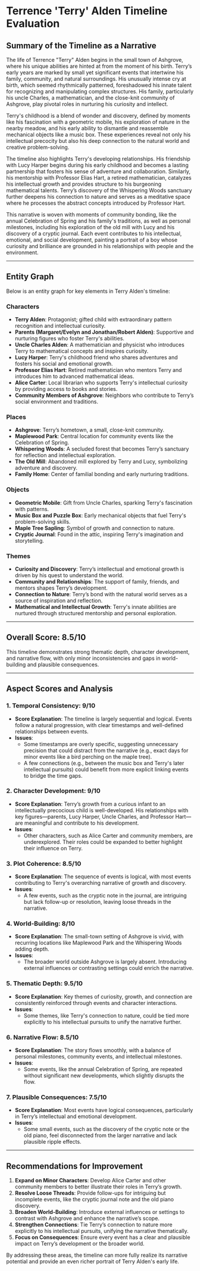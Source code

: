 # Terrence 'Terry' Alden Timeline Evaluation

## Summary of the Timeline as a Narrative

The life of Terrence "Terry" Alden begins in the small town of Ashgrove, where his unique abilities are hinted at from the moment of his birth. Terry’s early years are marked by small yet significant events that intertwine his family, community, and natural surroundings. His unusually intense cry at birth, which seemed rhythmically patterned, foreshadowed his innate talent for recognizing and manipulating complex structures. His family, particularly his uncle Charles, a mathematician, and the close-knit community of Ashgrove, play pivotal roles in nurturing his curiosity and intellect.

Terry's childhood is a blend of wonder and discovery, defined by moments like his fascination with a geometric mobile, his exploration of nature in the nearby meadow, and his early ability to dismantle and reassemble mechanical objects like a music box. These experiences reveal not only his intellectual precocity but also his deep connection to the natural world and creative problem-solving.

The timeline also highlights Terry's developing relationships. His friendship with Lucy Harper begins during his early childhood and becomes a lasting partnership that fosters his sense of adventure and collaboration. Similarly, his mentorship with Professor Elias Hart, a retired mathematician, catalyzes his intellectual growth and provides structure to his burgeoning mathematical talents. Terry’s discovery of the Whispering Woods sanctuary further deepens his connection to nature and serves as a meditative space where he processes the abstract concepts introduced by Professor Hart.

This narrative is woven with moments of community bonding, like the annual Celebration of Spring and his family's traditions, as well as personal milestones, including his exploration of the old mill with Lucy and his discovery of a cryptic journal. Each event contributes to his intellectual, emotional, and social development, painting a portrait of a boy whose curiosity and brilliance are grounded in his relationships with people and the environment.

---

## Entity Graph

Below is an entity graph for key elements in Terry Alden's timeline:

### **Characters**
- **Terry Alden**: Protagonist; gifted child with extraordinary pattern recognition and intellectual curiosity.
- **Parents (Margaret/Evelyn and Jonathan/Robert Alden)**: Supportive and nurturing figures who foster Terry's abilities.
- **Uncle Charles Alden**: A mathematician and physicist who introduces Terry to mathematical concepts and inspires curiosity.
- **Lucy Harper**: Terry's childhood friend who shares adventures and fosters his social and emotional growth.
- **Professor Elias Hart**: Retired mathematician who mentors Terry and introduces him to advanced mathematical ideas.
- **Alice Carter**: Local librarian who supports Terry's intellectual curiosity by providing access to books and stories.
- **Community Members of Ashgrove**: Neighbors who contribute to Terry’s social environment and traditions.

### **Places**
- **Ashgrove**: Terry’s hometown, a small, close-knit community.
- **Maplewood Park**: Central location for community events like the Celebration of Spring.
- **Whispering Woods**: A secluded forest that becomes Terry’s sanctuary for reflection and intellectual exploration.
- **The Old Mill**: Abandoned mill explored by Terry and Lucy, symbolizing adventure and discovery.
- **Family Home**: Center of familial bonding and early nurturing traditions.

### **Objects**
- **Geometric Mobile**: Gift from Uncle Charles, sparking Terry's fascination with patterns.
- **Music Box and Puzzle Box**: Early mechanical objects that fuel Terry's problem-solving skills.
- **Maple Tree Sapling**: Symbol of growth and connection to nature.
- **Cryptic Journal**: Found in the attic, inspiring Terry's imagination and storytelling.

### **Themes**
- **Curiosity and Discovery**: Terry’s intellectual and emotional growth is driven by his quest to understand the world.
- **Community and Relationships**: The support of family, friends, and mentors shapes Terry’s development.
- **Connection to Nature**: Terry’s bond with the natural world serves as a source of inspiration and reflection.
- **Mathematical and Intellectual Growth**: Terry's innate abilities are nurtured through structured mentorship and personal exploration.

---

## Overall Score: **8.5/10**

This timeline demonstrates strong thematic depth, character development, and narrative flow, with only minor inconsistencies and gaps in world-building and plausible consequences.

---

## Aspect Scores and Analysis

### **1. Temporal Consistency: 9/10**
- **Score Explanation**: The timeline is largely sequential and logical. Events follow a natural progression, with clear timestamps and well-defined relationships between events.
- **Issues**:
  - Some timestamps are overly specific, suggesting unnecessary precision that could distract from the narrative (e.g., exact days for minor events like a bird perching on the maple tree).
  - A few connections (e.g., between the music box and Terry's later intellectual pursuits) could benefit from more explicit linking events to bridge the time gaps.

### **2. Character Development: 9/10**
- **Score Explanation**: Terry’s growth from a curious infant to an intellectually precocious child is well-developed. His relationships with key figures—parents, Lucy Harper, Uncle Charles, and Professor Hart—are meaningful and contribute to his development.
- **Issues**:
  - Other characters, such as Alice Carter and community members, are underexplored. Their roles could be expanded to better highlight their influence on Terry.

### **3. Plot Coherence: 8.5/10**
- **Score Explanation**: The sequence of events is logical, with most events contributing to Terry's overarching narrative of growth and discovery.
- **Issues**:
  - A few events, such as the cryptic note in the journal, are intriguing but lack follow-up or resolution, leaving loose threads in the narrative.

### **4. World-Building: 8/10**
- **Score Explanation**: The small-town setting of Ashgrove is vivid, with recurring locations like Maplewood Park and the Whispering Woods adding depth.
- **Issues**:
  - The broader world outside Ashgrove is largely absent. Introducing external influences or contrasting settings could enrich the narrative.

### **5. Thematic Depth: 9.5/10**
- **Score Explanation**: Key themes of curiosity, growth, and connection are consistently reinforced through events and character interactions.
- **Issues**: 
  - Some themes, like Terry's connection to nature, could be tied more explicitly to his intellectual pursuits to unify the narrative further.

### **6. Narrative Flow: 8.5/10**
- **Score Explanation**: The story flows smoothly, with a balance of personal milestones, community events, and intellectual milestones.
- **Issues**:
  - Some events, like the annual Celebration of Spring, are repeated without significant new developments, which slightly disrupts the flow.

### **7. Plausible Consequences: 7.5/10**
- **Score Explanation**: Most events have logical consequences, particularly in Terry’s intellectual and emotional development.
- **Issues**:
  - Some small events, such as the discovery of the cryptic note or the old piano, feel disconnected from the larger narrative and lack plausible ripple effects.

---

## Recommendations for Improvement
1. **Expand on Minor Characters**: Develop Alice Carter and other community members to better illustrate their roles in Terry’s growth.
2. **Resolve Loose Threads**: Provide follow-ups for intriguing but incomplete events, like the cryptic journal note and the old piano discovery.
3. **Broaden World-Building**: Introduce external influences or settings to contrast with Ashgrove and enhance the narrative’s scope.
4. **Strengthen Connections**: Tie Terry’s connection to nature more explicitly to his intellectual pursuits, unifying the narrative thematically.
5. **Focus on Consequences**: Ensure every event has a clear and plausible impact on Terry’s development or the broader world.

By addressing these areas, the timeline can more fully realize its narrative potential and provide an even richer portrait of Terry Alden's early life.